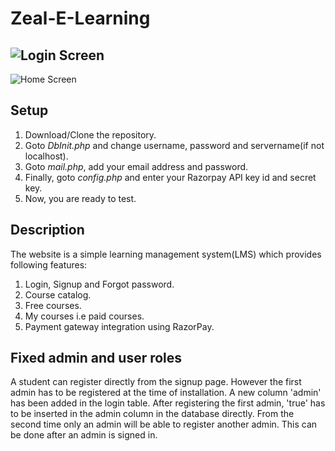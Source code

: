 # Zeal-E-Learning

![Login Screen](https://github.com/JT-collab/Zeal-E-Learning/blob/main/screenshots/login.png) 
----
![Home Screen](https://github.com/JT-collab/Zeal-E-Learning/blob/main/screenshots/home.png)

## Setup

1. Download/Clone the repository.
2. Goto *DbInit.php* and change username, password and servername(if not localhost).
3. Goto *mail.php*, add your email address and password.
4. Finally, goto *config.php* and enter your Razorpay API key id and secret key.
5. Now, you are ready to test.

## Description

The website is a simple learning management system(LMS) which provides following features:
1. Login, Signup and Forgot password.
2. Course catalog. 
3. Free courses.
4. My courses i.e paid courses.
5. Payment gateway integration using RazorPay.

## Fixed admin and user roles

A student can register directly from the signup page. However the first admin has to be registered at the time of installation. A new column 'admin' has been added in the login table. After registering the first admin, 'true' has to be inserted in the admin column in the database directly. From the second time only an admin will be able to register another admin. This can be done after an admin is signed in.
